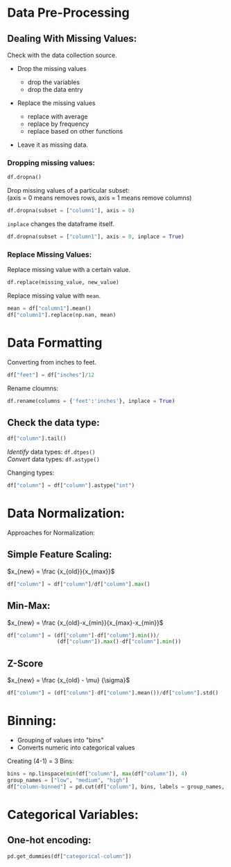 # Data Pre-Processing

## Dealing With Missing Values:

Check with the data collection source.

- Drop the missing values
    - drop the variables
    - drop the data entry

- Replace the missing values
    - replace with average
    - replace by frequency
    - replace based on other functions

- Leave it as missing data.

### Dropping missing values:

```python
df.dropna()
```

Drop missing values of a particular subset:  
(axis = 0 means removes rows, axis = 1 means remove columns)

```python
df.dropna(subset = ["column1"], axis = 0)
```

```inplace``` changes the dataframe itself.

```python
df.dropna(subset = ["column1"], axis = 0, inplace = True)
```

### Replace Missing Values:

Replace missing value with a certain value.

```python
df.replace(missing_value, new_value)
```
Replace missing value with ```mean```.

```python
mean = df["column1"].mean()
df["column1"].replace(np.nan, mean)
```

# Data Formatting

Converting from inches to feet.

```python
df["feet"] = df["inches"]/12
```

Rename cloumns:

```python
df.rename(columns = {'feet':'inches'}, inplace = True)
```

## Check the data type:

```python
df["column"].tail()
```
*Identify* data types: ```df.dtpes()```  
*Convert* data types: ```df.astype()``` 

Changing types:
```python
df["column"] = df["column"].astype("int")
```

# Data Normalization:

Approaches for Normalization:

## Simple Feature Scaling:

$x_{new} = \frac {x_{old}}{x_{max}}$

```python
df["column"] = df["column"]/df["column"].max()
```

## Min-Max:

$x_{new} = \frac {x_{old}-x_{min}}{x_{max}-x_{min}}$

```python
df["column"] = (df["column"]-df["column"].min())/
                (df["column"]).max()-df["column"].min())
```

## Z-Score

$x_{new} = \frac {x_{old} - \mu} {\sigma}$

```python
df["column"] = (df["column"]-df["column"].mean())/df["column"].std()
```

# Binning:

- Grouping of values into "bins"
- Converts numeric into categorical values

Creating (4-1) = 3 Bins:

```python
bins = np.linspace(min(df["column"], max(df["column"]), 4)
group_names = ["low", "medium", "high"]
df["column-binned"] = pd.cut(df["column"], bins, labels = group_names, include_lowest = True)
```

# Categorical Variables:

## One-hot encoding:

```python
pd.get_dummies(df["categorical-column"])
```

